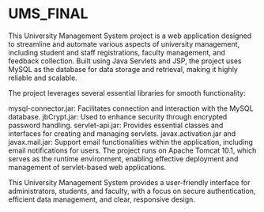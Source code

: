 # UMS_FINAL
 This University Management System project is a web application designed to streamline and automate various aspects of university management, including student and staff registrations, faculty management, and feedback collection. Built using Java Servlets and JSP, the project uses MySQL as the database for data storage and retrieval, making it highly reliable and scalable.

The project leverages several essential libraries for smooth functionality:


mysql-connector.jar: Facilitates connection and interaction with the MySQL database.
jbCrypt.jar: Used to enhance security through encrypted password handling.
servlet-api.jar: Provides essential classes and interfaces for creating and managing servlets.
javax.activation.jar and javax.mail.jar: Support email functionalities within the application, including email notifications for users.
The project runs on Apache Tomcat 10.1, which serves as the runtime environment, enabling effective deployment and management of servlet-based web applications.

This University Management System provides a user-friendly interface for administrators, students, and faculty, with a focus on secure authentication, efficient data management, and clear, responsive design.
